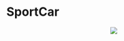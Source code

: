 # SportCar
 <div align="center">
     <img src="https://github.com/Yariz-IT/PC-Store-BootstrapAdaptive/blob/main/pc%20store.gif"/>
  </div>
